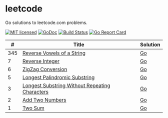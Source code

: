 # leetcode
Go solutions to leetcode.com problems.

[![MIT licensed](https://img.shields.io/badge/license-MIT-blue.svg)](LICENSE)
[![GoDoc](https://godoc.org/github.com/yuhu/leetcode?status.png)](https://godoc.org/github.com/yuhu/leetcode)
[![Build Status](https://travis-ci.org/yuhu/leetcode.svg?branch=master)](https://travis-ci.org/yuhu/leetcode)
[![Go Report Card](https://goreportcard.com/badge/github.com/yuhu/leetcode)](https://goreportcard.com/report/github.com/yuhu/leetcode)

| # | Title | Solution |
|---| ----- | -------- |
|345| [Reverse Vowels of a String](https://leetcode.com/problems/reverse-vowels-of-a-string/) | [Go](problems/345.ReverseVowels/) |
| 7 | [Reverse Integer](https://leetcode.com/problems/reverse-integer/) | [Go](problems/7.ReverseInt/) |
| 6 | [ZigZag Conversion](https://leetcode.com/problems/zigzag-conversion/) | [Go](problems/6.ZigZag/) |
| 5 | [Longest Palindromic Substring](https://leetcode.com/problems/longest-palindromic-substring/) | [Go](problems/5.PalindromicSubstr/) |
| 3 | [Longest Substring Without Repeating Characters](https://leetcode.com/problems/longest-substring-without-repeating-characters/) | [Go](problems/3.LongestSubstr/) |
| 2 | [Add Two Numbers](https://leetcode.com/problems/add-two-numbers/) | [Go](problems/2.AddTwoNumbers/) |
| 1 | [Two Sum](https://leetcode.com/problems/two-sum/) | [Go](problems/1.TwoSum/) |
